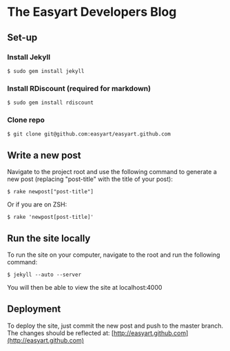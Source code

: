 # The Easyart Developers Blog

## Set-up

### Install Jekyll

    $ sudo gem install jekyll

### Install RDiscount (required for markdown)

    $ sudo gem install rdiscount

### Clone repo

    $ git clone git@github.com:easyart/easyart.github.com

## Write a new post

Navigate to the project root and use the following command to generate a new post (replacing "post-title" with the title of your post):

    $ rake newpost["post-title"]
    
Or if you are on ZSH:
    
    $ rake 'newpost[post-title]'

## Run the site locally

To run the site on your computer, navigate to the root and run the following command:

    $ jekyll --auto --server

You will then be able to view the site at localhost:4000

## Deployment

To deploy the site, just commit the new post and push to the master branch. The changes should be reflected at: [http://easyart.github.com](http://easyart.github.com)